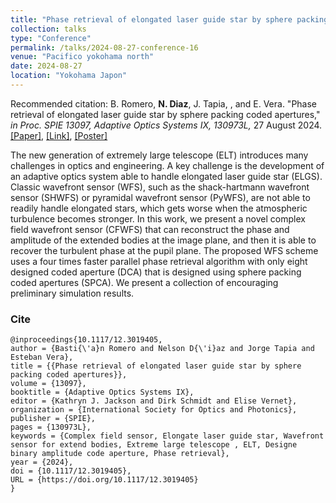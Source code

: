 ```yaml
---
title: "Phase retrieval of elongated laser guide star by sphere packing coded apertures"
collection: talks
type: "Conference"
permalink: /talks/2024-08-27-conference-16
venue: "Pacifico yokohama north"
date: 2024-08-27
location: "Yokohama Japon"
---
```

Recommended citation: B. Romero, **N. Diaz**, J. Tapia, , and E. Vera. "Phase retrieval of elongated laser guide star by sphere packing coded apertures," <i>in Proc. SPIE 13097, Adaptive Optics Systems IX, 130973L,</i> 27 August 2024.  [[Paper]](https://nelson10.github.io/files/Conference17.pdf), [[Link]](https://www.spiedigitallibrary.org/conference-proceedings-of-spie/13097/130973L/Phase-retrieval-of-elongated-laser-guide-star-by-sphere-packing/10.1117/12.3019405.short), [[Poster]](https://nelson10.github.io/files/poster4.pdf)



The new generation of extremely large telescope (ELT) introduces many challenges in optics and engineering. A key challenge is the development of an adaptive optics system able to handle elongated laser guide star (ELGS). Classic wavefront sensor (WFS), such as the shack-hartmann wavefront sensor (SHWFS) or pyramidal wavefront sensor (PyWFS), are not able to readily handle elongated stars, which gets worse when the atmospheric turbulence becomes stronger. In this work, we present a novel complex field wavefront sensor (CFWFS) that can reconstruct the phase and amplitude of the extended bodies at the image plane, and then it is able to recover the turbulent phase at the pupil plane. The proposed WFS scheme uses a four times faster parallel phase retrieval algorithm with only eight designed coded aperture (DCA) that is designed using sphere packing coded apertures (SPCA). We present a collection of encouraging preliminary simulation results.

### Cite

```
@inproceedings{10.1117/12.3019405,
author = {Basti{\'a}n Romero and Nelson D{\'i}az and Jorge Tapia and Esteban Vera},
title = {{Phase retrieval of elongated laser guide star by sphere packing coded apertures}},
volume = {13097},
booktitle = {Adaptive Optics Systems IX},
editor = {Kathryn J. Jackson and Dirk Schmidt and Elise Vernet},
organization = {International Society for Optics and Photonics},
publisher = {SPIE},
pages = {130973L},
keywords = {Complex field sensor, Elongate laser guide star, Wavefront sensor for extend bodies, Extreme large telescope , ELT, Designe binary amplitude code aperture, Phase retrieval},
year = {2024},
doi = {10.1117/12.3019405},
URL = {https://doi.org/10.1117/12.3019405}
}

```
